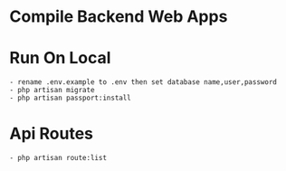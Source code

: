 # Compile Backend Web Apps
# Run On Local
    - rename .env.example to .env then set database name,user,password
    - php artisan migrate
    - php artisan passport:install
# Api Routes

    - php artisan route:list